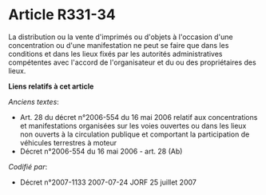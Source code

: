 # Article R331-34

La distribution ou la vente d'imprimés ou d'objets à l'occasion d'une concentration ou d'une manifestation ne peut se faire
que dans les conditions et dans les lieux fixés par les autorités administratives compétentes avec l'accord de l'organisateur
et du ou des propriétaires des lieux.

**Liens relatifs à cet article**

_Anciens textes_:

  - Art. 28 du décret n°2006-554 du 16 mai 2006 relatif aux concentrations et manifestations organisées sur les voies ouvertes ou dans les lieux non ouverts à la circulation publique et comportant la participation de véhicules terrestres à moteur
  - Décret n°2006-554 du 16 mai 2006 - art. 28 (Ab)

_Codifié par_:

  - Décret n°2007-1133 2007-07-24 JORF 25 juillet 2007
